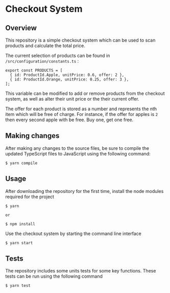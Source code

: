 # Checkout System

## Overview

This repository is a simple checkout system which can be used to scan products and calculate the total price.

The current selection of products can be found in `/src/configuration/constants.ts` :

```
export const PRODUCTS = [
  { id: ProductId.Apple, unitPrice: 0.6, offer: 2 },
  { id: ProductId.Orange, unitPrice: 0.25, offer: 3 },
];
```

This variable can be modified to add or remove products from the checkout system, as well as alter their unit price or the their current offer.

The offer for each product is stored as a number and represents the nth item which will be free of charge. For instance, if the offer for apples is `2` then every second apple with be free. Buy one, get one free.

## Making changes

After making any changes to the source files, be sure to compile the updated TypeScript files to JavaScript using the following command:

```
$ yarn compile
```

## Usage

After downloading the repository for the first time, install the node modules required for the project

```
$ yarn

or

$ npm install
```

Use the checkout system by starting the command line interface

```
$ yarn start
```

## Tests

The repository includes some units tests for some key functions. These tests can be run using the following command

```
$ yarn test
```
